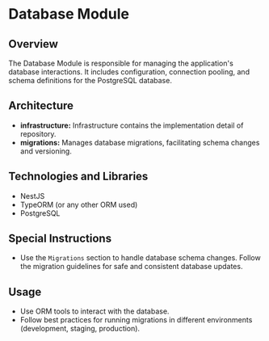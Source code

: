 # Database Module

## Overview

The Database Module is responsible for managing the application's database interactions. It includes configuration, connection pooling, and schema definitions for the PostgreSQL database.

## Architecture

- **infrastructure:** Infrastructure contains the implementation detail of repository.
- **migrations:** Manages database migrations, facilitating schema changes and versioning.

## Technologies and Libraries

- NestJS
- TypeORM (or any other ORM used)
- PostgreSQL

## Special Instructions

- Use the `Migrations` section to handle database schema changes. Follow the migration guidelines for safe and consistent database updates.

## Usage

- Use ORM tools to interact with the database.
- Follow best practices for running migrations in different environments (development, staging, production).
